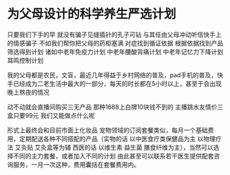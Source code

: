 # 为父母设计的科学养生严选计划 


只要我们下手的早 就没有骗子见缝插针的孔子可钻 与其任由父母冲动听信快手上的情感骗子 不如我们帮你把父母的药柜塞满 对症找到循证依据 根据依据找到产品 筛选得到计划 诸如中老年免疫力计划 中老年腰酸背痛计划  中老年记忆力下降计划 耳鸣控制计划 


我的父母都是农民，文盲，最近几年得益于乡村网络的普及，pad手机的普及，快手已经成为二老生活中最大的一部分，每天的时长都在5小时以上，甚至于会出现晚上熬夜的情况


动不动就会直播间购买三无产品 那种1688上白牌10块钱不到的 主播跳水友情价三盒只要99元 
我们又能做点什么呢


形式上最终会和目前市面上化妆品 宠物领域的订阅套餐类似，每月一个基础费用，定期配送各种不同搭配的产品（实物的话 以中医食疗类保健品为主 以物理疗法 艾灸贴 艾灸盒等为辅 西医的话 以维生素 益生菌 膳食纤维为主），当然可以选择不同的主力套餐，或者加入不同的计划
由此甚至可以联系若干医生提供配套咨询服务，一月一次这种，费用囊括在套餐费用内。

